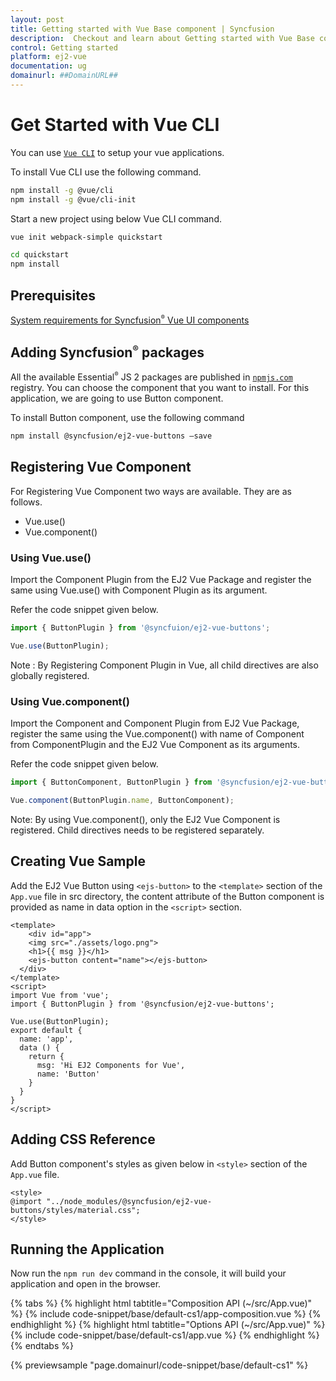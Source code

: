 ```yaml
---
layout: post
title: Getting started with Vue Base component | Syncfusion
description:  Checkout and learn about Getting started with Vue Base component of Syncfusion Essential JS 2 and more details.
control: Getting started 
platform: ej2-vue
documentation: ug
domainurl: ##DomainURL##
---
```


# Get Started with Vue CLI

You can use [`Vue CLI`](https://github.com/vuejs/vue-cli) to setup your vue applications.

To install Vue CLI use the following command.

```bash
npm install -g @vue/cli
npm install -g @vue/cli-init
```

Start a new project using below Vue CLI command.

```bash
vue init webpack-simple quickstart

cd quickstart
npm install

```

## Prerequisites

[System requirements for Syncfusion<sup style="font-size:70%">&reg;</sup> Vue UI components](https://ej2.syncfusion.com/vue/documentation/system-requirements/)

## Adding Syncfusion<sup style="font-size:70%">&reg;</sup> packages

All the available Essential<sup style="font-size:70%">&reg;</sup> JS 2 packages are published in [`npmjs.com`](https://www.npmjs.com/~syncfusionorg) registry. You can choose the component that you want to install. For this application, we are going to use Button component.

To install Button component, use the following command

```bash
npm install @syncfusion/ej2-vue-buttons –save
```

## Registering Vue Component

For Registering Vue Component two ways are available. They are as follows.
* Vue.use()
* Vue.component()

### Using Vue.use()

Import the Component Plugin from the EJ2 Vue Package and register the same using Vue.use() with Component Plugin as its argument.

Refer the code snippet given below.

```ts
import { ButtonPlugin } from '@syncfuion/ej2-vue-buttons';

Vue.use(ButtonPlugin);
```

Note : By Registering Component Plugin in Vue, all child directives are also globally registered.

### Using Vue.component()

Import the Component and Component Plugin from EJ2 Vue Package, register the same using the Vue.component() with name of Component from ComponentPlugin and the EJ2 Vue Component as its arguments.

Refer the code snippet given below.

```ts
import { ButtonComponent, ButtonPlugin } from '@syncfusion/ej2-vue-buttons';

Vue.component(ButtonPlugin.name, ButtonComponent);
```

Note: By using Vue.component(), only the EJ2 Vue Component is registered. Child directives needs to be registered separately.

## Creating Vue Sample

Add the EJ2 Vue Button using `<ejs-button>` to the `<template>` section of the `App.vue` file in src directory, the content attribute of the Button component is provided as name in data option in the `<script>` section.

```
<template>
    <div id="app">
    <img src="./assets/logo.png">
    <h1>{{ msg }}</h1>
    <ejs-button content="name"></ejs-button>
  </div>
</template>
<script>
import Vue from 'vue';
import { ButtonPlugin } from '@syncfusion/ej2-vue-buttons';

Vue.use(ButtonPlugin);
export default {
  name: 'app',
  data () {
    return {
      msg: 'Hi EJ2 Components for Vue',
      name: 'Button'
    }
  }
}
</script>
```

## Adding CSS Reference

Add Button component's styles as given below in `<style>` section of the `App.vue` file.

```
<style>
@import "../node_modules/@syncfusion/ej2-vue-buttons/styles/material.css";
</style>
```

## Running the Application

Now run the `npm run dev` command in the console, it will build your application and open in the browser.

{% tabs %}
{% highlight html tabtitle="Composition API (~/src/App.vue)" %}
{% include code-snippet/base/default-cs1/app-composition.vue %}
{% endhighlight %}
{% highlight html tabtitle="Options API (~/src/App.vue)" %}
{% include code-snippet/base/default-cs1/app.vue %}
{% endhighlight %}
{% endtabs %}
        
{% previewsample "page.domainurl/code-snippet/base/default-cs1" %}